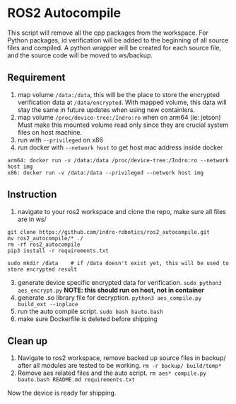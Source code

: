 # ROS2 Autocompile
This script will remove all the cpp packages from the workspace. For Python packages, id verification will be added to the beginning of all source files and compiled. A python wrapper will be created for each source file, and the source code will be moved to ws/backup.

## Requirement
1. map volume `/data:/data`, this will be the place to store the encrypted verification data at `/data/encrypted`. With mapped volume, this data will stay the same in future updates when using new containlers.
2. map volume `/proc/device-tree:/Indro:ro` when on arm64 (ie: jetson) Must make this mounted volume read only since they are crucial system files on host machine.
3. run with `--privileged` on x86
4. run docker with `--network host` to get host mac address inside docker
```
arm64: docker run -v /data:/data /proc/device-tree:/Indro:ro --network host img
x86: docker run -v /data:/data --privileged --network host img
```
## Instruction
1. navigate to your ros2 workspace and clone the repo, make sure all files are in ws/
```
git clone https://github.com/indro-robotics/ros2_autocompile.git
mv ros2_autocompile/* ./
rm -rf ros2_autocompile
pip3 install -r requirements.txt

sudo mkdir /data    # if /data doesn't exist yet, this will be used to store encrypted result
```
3. generate device specific encrypted data for verification. `sudo python3 aes_encrypt.py` **NOTE: this should run on host, not in container**
4. generate .so library file for decryption. `python3 aes_compile.py build_ext --inplace`
5. run the auto compile script. `sudo bash bauto.bash`
6. make sure Dockerfile is deleted before shipping

## Clean up
1. Navigate to ros2 workspace, remove backed up source files in backup/ after all modules are tested to be working. `rm -r backup/ build/temp*`
2. Remove aes related files and the auto script. `rm aes* compile.py bauto.bash README.md requirements.txt`

Now the device is ready for shipping.
